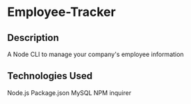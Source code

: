 # Employee-Tracker

## Description
A Node CLI to manage your company's employee information

## Technologies Used
 Node.js
 Package.json
 MySQL
 NPM inquirer

 